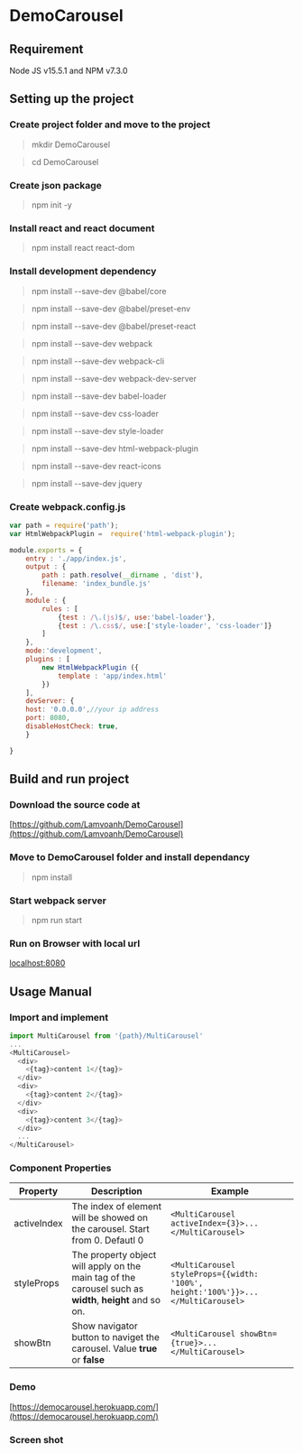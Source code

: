 # DemoCarousel

## Requirement
Node JS v15.5.1 and NPM v7.3.0

## Setting up the project

### Create project folder and move to the project
> mkdir DemoCarousel

> cd DemoCarousel

### Create json package
> npm init -y

### Install react and react document
> npm install react react-dom

### Install development dependency
> npm install --save-dev @babel/core

> npm install --save-dev @babel/preset-env

> npm install --save-dev @babel/preset-react

> npm install --save-dev webpack

> npm install --save-dev webpack-cli

> npm install --save-dev webpack-dev-server

> npm install --save-dev babel-loader

> npm install --save-dev css-loader

> npm install --save-dev style-loader

> npm install --save-dev html-webpack-plugin

> npm install --save-dev react-icons

> npm install --save-dev jquery

### Create webpack.config.js
```javascript
var path = require('path');
var HtmlWebpackPlugin =  require('html-webpack-plugin');

module.exports = {
    entry : './app/index.js',
    output : {
        path : path.resolve(__dirname , 'dist'),
        filename: 'index_bundle.js'
    },
    module : {
        rules : [
            {test : /\.(js)$/, use:'babel-loader'},
            {test : /\.css$/, use:['style-loader', 'css-loader']}
        ]
    },
    mode:'development',
    plugins : [
        new HtmlWebpackPlugin ({
            template : 'app/index.html'
        })
    ],
    devServer: {
    host: '0.0.0.0',//your ip address
    port: 8080,
    disableHostCheck: true,
    }

}
````

## Build and run project


### Download the source code at
[https://github.com/Lamvoanh/DemoCarousel](https://github.com/Lamvoanh/DemoCarousel)

### Move to DemoCarousel folder and install dependancy
> npm install

### Start webpack server
> npm run start

### Run on Browser with local url
[localhost:8080](localhost:8080)

## Usage Manual


### Import and implement
```javascript
import MultiCarousel from '{path}/MultiCarousel'
...
<MultiCarousel>
  <div>
    <{tag}>content 1</{tag}>
  </div>
  <div>
    <{tag}>content 2</{tag}>
  </div>
  <div>
    <{tag}>content 3</{tag}>
  </div>
  ...
</MultiCarousel>
```
### Component Properties
| Property      | Description   | Example   |
| - | - | -- |
| activeIndex   | The index of element will be showed on the carousel. Start from 0. Defautl 0 | ```<MultiCarousel activeIndex={3}>...</MultiCarousel>``` |
| styleProps    | The property object will apply on the main tag of the carousel such as **width**, **height** and so on.    | ```<MultiCarousel styleProps={{width: '100%', height:'100%'}}>...</MultiCarousel> ```|
| showBtn   | Show navigator button to naviget the carousel. Value **true** or **false** | ```<MultiCarousel showBtn={true}>...</MultiCarousel>``` |

### Demo
[https://democarousel.herokuapp.com/](https://democarousel.herokuapp.com/)

### Screen shot
